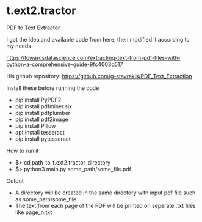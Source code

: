# t.ext2.tractor
PDF to Text Extractor

I got the idea and available code from here, then modified it according to my needs

https://towardsdatascience.com/extracting-text-from-pdf-files-with-python-a-comprehensive-guide-9fc4003d517

His github repository: https://github.com/g-stavrakis/PDF_Text_Extraction

Install these before running the code
- pip install PyPDF2
- pip install pdfminer.six
- pip install pdfplumber
- pip install pdf2image
- pip install Pillow
- apt install tesseract
- pip install pytesseract

How to run it
- $> cd path_to_t.ext2.tractor_directory
- $> python3 main.py some_path/some_file.pdf

Output
- A directory will be created in the same directory with input pdf file such as some_path/some_file
- The text from each page of the PDF will be printed on seperate .txt files like page_n.txt




